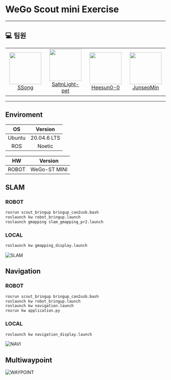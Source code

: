 # WeGo Scout mini Exercise
---
## 💻 팀원
<table>
    <tr height="150px">
        <td align="center" width="130px">
            <a href="https://github.com/syw2045"><img height="100px" width="100px" src="https://avatars.githubusercontent.com/u/81313733?v=4"></a>
            <br/>
            <a href="https://github.com/syw2045">SSong</a>
        </td>
        <td align="center" width="130px">
            <a href="[https://github.com/SaltnLight-pet"><img height="100px" width="100px" src="https://avatars.githubusercontent.com/u/142612336?v=4"></a>
            <br/>
            <a href="https://github.com/SaltnLight-pet">SaltnLight-pet</a>
        <td align="center" width="130px">
            <a href="https://github.com/Heesun0-0"><img height="100px" width="100px" src="https://avatars.githubusercontent.com/u/125299969?v=4"/></a>
            <br/>
            <a href="https://github.com/Heesun0-0">Heesun0-0</a>
        <td align="center" width="130px">
            <a href="https://github.com/JunseoMin"><img height="100px" width="100px" src="https://avatars.githubusercontent.com/u/114414158?v=4"/></a>
            <br/>
            <a href="https://github.com/hongjungin">JunseoMin</a>
        </td>
    </tr>
</table>

--- 

## Enviroment

|OS|Version|
|:---:|:---:|
|Ubuntu|20.04.6 LTS|
|ROS|Noetic|


|HW|Version|
|:---:|:---:|
|ROBOT|WeGo-ST MINI|


## SLAM
### ROBOT
```bash
rosrun scout_bringup bringup_can2usb.bash
roslaunch kw robot_bringup.launch
roslaunch gmapping slam_gmapping_pr2.launch
```
### LOCAL
```bash
roslaunch kw gmapping_display.launch
```
![SLAM](https://github.com/KW-BBIBBI/Food-Delivery/assets/81313733/500b42f8-92b0-400b-b0bc-ee13bc765c50)


## Navigation
### ROBOT
```bash
rosrun scout_bringup bringup_can2usb.bash
roslaunch kw robot_bringup.launch
roslaunch kw navigation.launch
rosrun kw application.py
```
### LOCAL
```bash
roslaunch kw navigation_display.launch
```

![NAVI](https://github.com/KW-BBIBBI/Food-Delivery/assets/81313733/f256cf20-8b09-485f-92d6-59bc07a8c44a)

## Multiwaypoint
![WAYPOINT](https://github.com/KW-BBIBBI/Food-Delivery/assets/125299969/0978ba11-3dcf-4232-9b1d-62c020fd68d2)